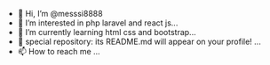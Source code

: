 - 👋 Hi, I’m @messsi8888
- 👀 I’m interested in php laravel and react js...
- 🌱 I’m currently learning html css and bootstrap...
- 💞️  special repository: its README.md will appear on your profile! ...
- 📫 How to reach me ...

<!---
messsi8888/messsi8888 is a ✨ special ✨ repository because its `README.md` (this file) appears on your GitHub profile.
You can click the Preview link to take a look at your changes.
--->

